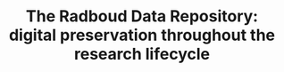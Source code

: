 ---
abstract: null
creators:
- Slouwerhof, Inge
- Lamers, Didi
date: null
document_url: https://services.phaidra.univie.ac.at/api/object/o:1424724/download
grand_parent: iPRES
institutions:
- Radboud University Library, Nijmegen, The Netherlands
keywords: []
landing_page_url: https://phaidra.univie.ac.at/o:1424724
language: eng
layout: publication
license: All rights reserved
notes_url: null
parent: iPRES 2021
presentation_url: null
publication_type: lightning talk
size: 105949
source_name: iPRES
title: 'The Radboud Data Repository: digital preservation throughout the research
  lifecycle'
year: 2021
---